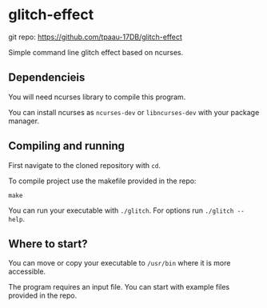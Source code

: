 # glitch-effect
git repo: https://github.com/tpaau-17DB/glitch-effect

Simple command line glitch effect based on ncurses.

## Dependencieis
You will need ncurses library to compile this program. 

You can install ncurses as `ncurses-dev` or `libncurses-dev` with your package manager.

## Compiling and running
First navigate to the cloned repository with `cd`.

To compile project use the makefile provided in the repo:

```
make
```

You can run your executable with `./glitch`.
For options run `./glitch --help`.

## Where to start?
You can move or copy your executable to `/usr/bin` where it is more accessible.

The program requires an input file. You can start with example files provided in the repo.
